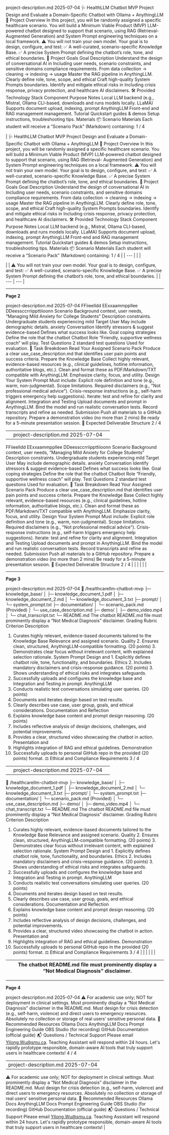 project-description.md 2025-07-04
🩺 HealthLLM Chatbot MVP Project
Design and Evaluate a Domain-Specific Chatbot with Ollama +
AnythingLLM
📖 Project Overview
In this project, you will be randomly assigned a specific healthcare scenario. You will build a Minimum
Viable Product (MVP) LLM-powered chatbot designed to support that scenario, using RAG (Retrieval-
Augmented Generation) and System Prompt engineering techniques on a local framework.
⚠ You will not train your own model. Your goal is to design, configure, and test:
✅ A well-curated, scenario-specific Knowledge Base.
✅ A precise System Prompt defining the chatbot’s role, tone, and ethical boundaries.
🎯 Project Goals
Goal Description
Understand the design of conversational AI in Including user needs, scenario constraints, and
sensitive domains compliance requirements.
From data collection → cleaning → indexing → usage
Master the RAG pipeline
in AnythingLLM.
Clearly define role, tone, scope, and ethical
Craft high-quality System Prompts
boundaries.
Identify and mitigate ethical risks in Including crisis response, privacy protection, and
healthcare AI disclaimers.
🛠 Provided Technology Stack
Component Purpose Notes
Local LLM backend (e.g., Mistral,
Ollama CLI-based, downloads and runs models locally.
LLaMA)
Supports document upload, indexing, prompt
AnythingLLM Front-end and RAG management
management.
Tutorial
Quickstart guides & demos Setup instructions, troubleshooting tips.
Materials
📦 Scenario Materials
Each student will receive a “Scenario Pack” (Markdown) containing:
1 / 4


| 🩺 HealthLLM Chatbot MVP Project
Design and Evaluate a Domain-Specific Chatbot with Ollama +
AnythingLLM
📖 Project Overview
In this project, you will be randomly assigned a specific healthcare scenario. You will build a Minimum
Viable Product (MVP) LLM-powered chatbot designed to support that scenario, using RAG (Retrieval-
Augmented Generation) and System Prompt engineering techniques on a local framework.
⚠ You will not train your own model. Your goal is to design, configure, and test:
✅ A well-curated, scenario-specific Knowledge Base.
✅ A precise System Prompt defining the chatbot’s role, tone, and ethical boundaries.
🎯 Project Goals
Goal Description
Understand the design of conversational AI in Including user needs, scenario constraints, and
sensitive domains compliance requirements.
From data collection → cleaning → indexing → usage
Master the RAG pipeline
in AnythingLLM.
Clearly define role, tone, scope, and ethical
Craft high-quality System Prompts
boundaries.
Identify and mitigate ethical risks in Including crisis response, privacy protection, and
healthcare AI disclaimers.
🛠 Provided Technology Stack
Component Purpose Notes
Local LLM backend (e.g., Mistral,
Ollama CLI-based, downloads and runs models locally.
LLaMA)
Supports document upload, indexing, prompt
AnythingLLM Front-end and RAG management
management.
Tutorial
Quickstart guides & demos Setup instructions, troubleshooting tips.
Materials
📦 Scenario Materials
Each student will receive a “Scenario Pack” (Markdown) containing:
1 / 4 |
| --- |
|  |


|  | ⚠ You will not train your own model. Your goal is to design, configure, and test:
✅ A well-curated, scenario-specific Knowledge Base.
✅ A precise System Prompt defining the chatbot’s role, tone, and ethical boundaries. |
| --- | --- |



---
**Page 2**

project-description.md 2025-07-04
FFiieelldd EExxaammppllee DDeessccrriippttiioonn
Scenario Background context, user needs,
“Managing Mild Anxiety for College Students”
Description constraints.
Undergraduate students experiencing mild
Target User May include demographic details.
anxiety
Conversation Identify stressors & suggest evidence-based
Defines what success looks like.
Goal coping strategies
Define the role that the chatbot
Chatbot Role “Friendly, supportive wellness coach”
will play.
Test Questions 2 standard test questions Used for evaluation.
📝 Task Breakdown
  Read Your Assigned Scenario Pack
Produce a clear use_case_description.md that identifies user pain points and success criteria.
  Prepare the Knowledge Base
Collect highly relevant, evidence-based resources (e.g., clinical guidelines, hotline information,
authoritative blogs, etc.).
Clean and format these as PDF/Markdown/TXT compatible with AnythingLLM.
Emphasize clarity, focus, and utility.
  Design Your System Prompt
Must include:
Explicit role definition and tone (e.g., warm, non-judgmental).
Scope limitations.
Required disclaimers (e.g., "Not professional medical advice").
Crisis-response instructions (e.g., self-harm triggers emergency help suggestions).
Iterate: test and refine for clarity and alignment.
  Integration and Testing
Upload documents and prompt in AnythingLLM.
Bind the model and run realistic conversation tests.
Record transcripts and refine as needed.
  Submission
Push all materials to a GitHub repository.
Prepare a demonstration video (no more than 2 mins)
Be ready for a 5-minute presentation session.
📂 Expected Deliverable Structure
2 / 4


|  |  |  |
| --- | --- | --- |
|  | project-description.md 2025-07-04
FFiieelldd EExxaammppllee DDeessccrriippttiioonn
Scenario Background context, user needs,
“Managing Mild Anxiety for College Students”
Description constraints.
Undergraduate students experiencing mild
Target User May include demographic details.
anxiety
Conversation Identify stressors & suggest evidence-based
Defines what success looks like.
Goal coping strategies
Define the role that the chatbot
Chatbot Role “Friendly, supportive wellness coach”
will play.
Test Questions 2 standard test questions Used for evaluation.
📝 Task Breakdown
  Read Your Assigned Scenario Pack
Produce a clear use_case_description.md that identifies user pain points and success criteria.
  Prepare the Knowledge Base
Collect highly relevant, evidence-based resources (e.g., clinical guidelines, hotline information,
authoritative blogs, etc.).
Clean and format these as PDF/Markdown/TXT compatible with AnythingLLM.
Emphasize clarity, focus, and utility.
  Design Your System Prompt
Must include:
Explicit role definition and tone (e.g., warm, non-judgmental).
Scope limitations.
Required disclaimers (e.g., "Not professional medical advice").
Crisis-response instructions (e.g., self-harm triggers emergency help suggestions).
Iterate: test and refine for clarity and alignment.
  Integration and Testing
Upload documents and prompt in AnythingLLM.
Bind the model and run realistic conversation tests.
Record transcripts and refine as needed.
  Submission
Push all materials to a GitHub repository.
Prepare a demonstration video (no more than 2 mins)
Be ready for a 5-minute presentation session.
📂 Expected Deliverable Structure
2 / 4 |  |
|  |  |  |



---
**Page 3**

project-description.md 2025-07-04
📂 /healthcarellm-chatbot-mvp
├─ knowledge_base/
│ ├─ knowledge_document_1.pdf
│ ├─ knowledge_document_2.md
│ └─ knowledge_document_3.txt
├─ prompt/
│ └─ system_prompt.txt
├─ documentation/
│ └─ scenario_pack.md (Provided)
│ └─ use_case_description.md
├─ demo/
│ ├─ demo_video.mp4
│ └─ chat_transcript.txt
└─ README.md
The chatbot README.md file must prominently display a “Not Medical Diagnosis” disclaimer.
Grading Rubric
Criterion Description
1. Curates highly relevant, evidence-based documents tailored to the
Knowledge Base Relevance and assigned scenario.
Quality 2. Ensures clean, structured, AnythingLLM-compatible formatting.
(20 points) 3. Demonstrates clear focus without irrelevant content, with explained
selection rationale.
System Prompt Design and 1. Explicitly defines chatbot role, tone, functionality, and boundaries.
Ethics 2. Includes mandatory disclaimers and crisis-response guidance.
(20 points) 3. Shows understanding of ethical risks and integrates safeguards.
1. Successfully uploads and configures the knowledge base and
Integration and Testing in
prompt.
AnythingLLM
2. Conducts realistic test conversations simulating user queries.
(20 points)
3. Documents and iterates design based on test results.
1. Clearly describes use case, user group, goals, and ethical
considerations.
Documentation and Reflection
2. Explains knowledge base content and prompt design reasoning.
(20 points)
3. Includes reflective analysis of design decisions, challenges, and
potential improvements.
1. Provides a clear, structured video showcasing the chatbot in action.
Presentation and
2. Highlights integration of RAG and ethical guidelines.
Demonstration
3. Successfully uploads to personal GitHub repo in the provided
(20 points)
format.
⚖ Ethical and Compliance Requirements
3 / 4


|  |  |  |
| --- | --- | --- |
|  | project-description.md 2025-07-04
📂 /healthcarellm-chatbot-mvp
├─ knowledge_base/
│ ├─ knowledge_document_1.pdf
│ ├─ knowledge_document_2.md
│ └─ knowledge_document_3.txt
├─ prompt/
│ └─ system_prompt.txt
├─ documentation/
│ └─ scenario_pack.md (Provided)
│ └─ use_case_description.md
├─ demo/
│ ├─ demo_video.mp4
│ └─ chat_transcript.txt
└─ README.md
The chatbot README.md file must prominently display a “Not Medical Diagnosis” disclaimer.
Grading Rubric
Criterion Description
1. Curates highly relevant, evidence-based documents tailored to the
Knowledge Base Relevance and assigned scenario.
Quality 2. Ensures clean, structured, AnythingLLM-compatible formatting.
(20 points) 3. Demonstrates clear focus without irrelevant content, with explained
selection rationale.
System Prompt Design and 1. Explicitly defines chatbot role, tone, functionality, and boundaries.
Ethics 2. Includes mandatory disclaimers and crisis-response guidance.
(20 points) 3. Shows understanding of ethical risks and integrates safeguards.
1. Successfully uploads and configures the knowledge base and
Integration and Testing in
prompt.
AnythingLLM
2. Conducts realistic test conversations simulating user queries.
(20 points)
3. Documents and iterates design based on test results.
1. Clearly describes use case, user group, goals, and ethical
considerations.
Documentation and Reflection
2. Explains knowledge base content and prompt design reasoning.
(20 points)
3. Includes reflective analysis of design decisions, challenges, and
potential improvements.
1. Provides a clear, structured video showcasing the chatbot in action.
Presentation and
2. Highlights integration of RAG and ethical guidelines.
Demonstration
3. Successfully uploads to personal GitHub repo in the provided
(20 points)
format.
⚖ Ethical and Compliance Requirements
3 / 4 |  |
|  |  |  |


|  | The chatbot README.md file must prominently display a “Not Medical Diagnosis” disclaimer. |
| --- | --- |



---
**Page 4**

project-description.md 2025-07-04
⚠ For academic use only; NOT for deployment in clinical settings.
Must prominently display a “Not Medical Diagnosis” disclaimer in the README.md.
Must design for crisis detection (e.g., self-harm, violence) and direct users to emergency resources.
Absolutely no collection or storage of real users’ sensitive personal data.
🔗 Recommended Resources
Ollama Docs
AnythingLLM Docs
Prompt Engineering Guide
OBS Studio (for recording)
GitHub Documentation (official guide)
📬 Questions / Technical Support
Please email Yilong.Wu@smu.ca. Teaching Assistant will respond within 24 hours.
Let's rapidly prototype responsible, domain-aware AI tools that truly support users in healthcare contexts!
4 / 4


|  |
| --- |
| project-description.md 2025-07-04
⚠ For academic use only; NOT for deployment in clinical settings.
Must prominently display a “Not Medical Diagnosis” disclaimer in the README.md.
Must design for crisis detection (e.g., self-harm, violence) and direct users to emergency resources.
Absolutely no collection or storage of real users’ sensitive personal data.
🔗 Recommended Resources
Ollama Docs
AnythingLLM Docs
Prompt Engineering Guide
OBS Studio (for recording)
GitHub Documentation (official guide)
📬 Questions / Technical Support
Please email Yilong.Wu@smu.ca. Teaching Assistant will respond within 24 hours.
Let's rapidly prototype responsible, domain-aware AI tools that truly support users in healthcare contexts! |

